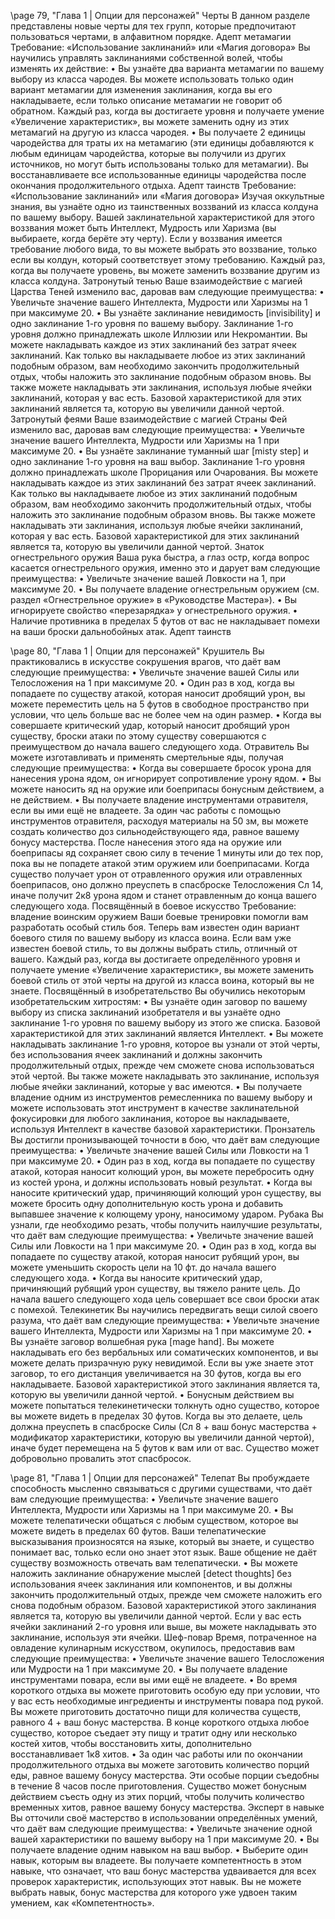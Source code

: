 
\page 79, "Глава 1 | Опции для персонажей"
Черты
В данном разделе представлены новые черты для тех групп, которые предпочитают пользоваться чертами, в алфавитном порядке.
Адепт метамагии
Требование: «Использование заклинаний» или «Магия договора»
Вы научились управлять заклинаниями собственной волей, чтобы изменять их действие:
• Вы узнаёте два варианта метамагии по вашему выбору из класса чародея. Вы можете использовать только один вариант метамагии для изменения заклинания, когда вы его накладываете, если только описание метамагии не говорит об обратном. Каждый раз, когда вы достигаете уровня и получаете умение «Увеличение характеристик», вы можете заменить одну из этих метамагий на другую из класса чародея.
• Вы получаете 2 единицы чародейства для траты их на метамагию (эти единицы добавляются к любым единицам чародейства, которые вы получили из других источников, но могут быть использованы только для метамагии). Вы восстанавливаете все использованные единицы чародейства после окончания продолжительного отдыха.
Адепт таинств
Требование: «Использование заклинаний» или «Магия договора»
Изучая оккультные знания, вы узнаёте одно из таинственных воззваний из класса колдуна по вашему выбору. Вашей заклинательной характеристикой для этого воззвания может быть Интеллект,
Мудрость или Харизма (вы выбираете, когда берёте эту черту). Если у воззвания имеется требование любого вида, то вы можете выбрать это воззвание, только если вы колдун, который соответствует этому требованию.
Каждый раз, когда вы получаете уровень, вы можете заменить воззвание другим из класса колдуна.
Затронутый тенью
Ваше взаимодействие с магией Царства Теней изменило вас, даровав вам следующие преимущества:
• Увеличьте значение вашего Интеллекта, Мудрости или Харизмы на 1 при максимуме 20.
• Вы узнаёте заклинание невидимость [invisibility] и одно заклинание 1-го уровня по вашему выбору. Заклинание 1-го уровня должно принадлежать школе Иллюзии или Некромантии. Вы можете накладывать каждое из этих заклинаний без затрат ячеек заклинаний. Как только вы накладываете любое из этих заклинаний подобным образом, вам необходимо закончить продолжительный отдых, чтобы наложить это заклинание подобным образом вновь. Вы также можете накладывать эти заклинания, используя любые ячейки заклинаний, которая у вас есть. Базовой характеристикой для этих заклинаний является та, которую вы увеличили данной чертой.
Затронутый феями
Ваше взаимодействие с магией Страны Фей изменило вас, даровав вам следующие преимущества:
• Увеличьте значение вашего Интеллекта, Мудрости или Харизмы на 1 при максимуме 20.
• Вы узнаёте заклинание туманный шаг [misty step] и одно заклинание 1-го уровня на ваш выбор. Заклинание 1-го уровня должно принадлежать школе Прорицания или Очарования. Вы можете накладывать каждое из этих заклинаний без затрат ячеек заклинаний. Как только вы накладываете любое из этих заклинаний подобным образом, вам необходимо закончить продолжительный отдых, чтобы наложить это заклинание подобным образом вновь. Вы также можете накладывать эти заклинания, используя любые ячейки заклинаний, которая у вас есть. Базовой характеристикой для этих заклинаний является та, которую вы увеличили данной чертой.
Знаток огнестрельного оружия
Ваша рука быстра, а глаз остр, когда вопрос касается огнестрельного оружия, именно это и дарует вам следующие преимущества:
• Увеличьте значение вашей Ловкости на 1, при максимуме 20.
• Вы получаете владение огнестрельным оружием
(см. раздел «Огнестрельное оружие» в «Руководстве Мастера»).
• Вы игнорируете свойство «перезарядка» у огнестрельного оружия.
• Наличие противника в пределах 5 футов от вас не накладывает помехи на ваши броски дальнобойных атак.
Адепт таинств

\page 80, "Глава 1 | Опции для персонажей"
Крушитель
Вы практиковались в искусстве сокрушения врагов, что даёт вам следующие преимущества:
• Увеличьте значение вашей Силы или Телосложения на 1 при максимуме 20.
• Один раз в ход, когда вы попадаете по существу атакой, которая наносит дробящий урон, вы можете переместить цель на 5 футов в свободное пространство при условии, что цель больше вас не более чем на один размер.
• Когда вы совершаете критический удар, который наносит дробящий урон существу, броски атаки по этому существу совершаются с преимуществом до начала вашего следующего хода.
Отравитель
Вы можете изготавливать и применять смертельные яды, получая следующие преимущества:
• Когда вы совершаете бросок урона для нанесения урона ядом, он игнорирует сопротивление урону ядом.
• Вы можете наносить яд на оружие или боеприпасы бонусным действием, а не действием.
• Вы получаете владение инструментами отравителя, если вы ими ещё не владеете. За один час работы с помощью инструментов отравителя, расходуя материалы на 50 зм, вы можете создать количество доз сильнодействующего яда, равное вашему бонусу мастерства. После нанесения этого яда на оружие или боеприпасы яд сохраняет свою силу в течение 1 минуты или до тех пор, пока вы не попадете атакой этим оружием или боеприпасами. Когда существо получает урон от отравленного оружия или отравленных боеприпасов, оно должно преуспеть в спасброске
Телосложения Сл 14, иначе получит 2к8 урона ядом и станет отравленным до конца вашего следующего хода.
Посвящённый в боевое искусство
Требование: владение воинским оружием
Ваши боевые тренировки помогли вам разработать особый стиль боя. Теперь вам известен один вариант боевого стиля по вашему выбору из класса воина. Если вам уже известен боевой стиль, то вы должны выбрать стиль, отличный от вашего.
Каждый раз, когда вы достигаете определённого уровня и получаете умение «Увеличение характеристик», вы можете заменить боевой стиль от этой черты на другой из класса воина, который вы не знаете.
Посвящённый в изобретательство
Вы обучились некоторым изобретательским хитростям:
• Вы узнаёте один заговор по вашему выбору из списка заклинаний изобретателя и вы узнаёте одно заклинание 1-го уровня по вашему выбору из этого же списка. Базовой характеристикой для этих заклинаний является Интеллект.
• Вы можете накладывать заклинание 1-го уровня, которое вы узнали от этой черты, без использования ячеек заклинаний и должны закончить продолжительный отдых, прежде чем сможете снова использоваться этой чертой. Вы также можете накладывать это заклинание, используя любые ячейки заклинаний, которые у вас имеются.
• Вы получаете владение одним из инструментов ремесленника по вашему выбору и можете использовать этот инструмент в качестве заклинательной фокусировки для любого заклинания, которое вы накладываете, используя Интеллект в качестве базовой характеристики.
Пронзатель
Вы достигли пронизывающей точности в бою, что даёт вам следующие преимущества:
• Увеличьте значение вашей Силы или Ловкости на
1 при максимуме 20.
• Один раз в ход, когда вы попадаете по существу атакой, которая наносит колющий урон, вы можете перебросить одну из костей урона, и должны использовать новый результат.
• Когда вы наносите критический удар, причиняющий колющий урон существу, вы можете бросить одну дополнительную кость урона и добавить выпавшее значение к колющему урону, наносимому ударом.
Рубака
Вы узнали, где необходимо резать, чтобы получить наилучшие результаты, что даёт вам следующие преимущества:
• Увеличьте значение вашей Силы или Ловкости на
1 при максимуме 20.
• Один раз в ход, когда вы попадаете по существу атакой, которая наносит рубящий урон, вы можете уменьшить скорость цели на 10 фт. до начала вашего следующего хода.
• Когда вы наносите критический удар, причиняющий рубящий урон существу, вы тяжело раните цель. До начала вашего следующего хода цель совершает все свои броски атак с помехой.
Телекинетик
Вы научились передвигать вещи силой своего разума, что даёт вам следующие преимущества:
• Увеличьте значение вашего Интеллекта, Мудрости или Харизмы на 1 при максимуме 20.
• Вы узнаёте заговор волшебная рука [mage hand].
Вы можете накладывать его без вербальных или соматических компонентов, и вы можете делать призрачную руку невидимой. Если вы уже знаете этот заговор, то его дистанция увеличивается на 30 футов, когда вы его накладываете. Базовой характеристикой этого заклинания является та, которую вы увеличили данной чертой.
• Бонусным действием вы можете попытаться телекинетически толкнуть одно существо, которое вы можете видеть в пределах 30 футов. Когда вы это делаете, цель должна преуспеть в спасброске
Силы (Сл 8 + ваш бонус мастерства + модификатор характеристики, которую вы увеличили данной чертой), иначе будет перемещена на 5 футов к вам или от вас. Существо может добровольно провалить этот спасбросок.

\page 81, "Глава 1 | Опции для персонажей"
Телепат
Вы пробуждаете способность мысленно связываться с другими существами, что даёт вам следующие преимущества:
• Увеличьте значение вашего Интеллекта, Мудрости или Харизмы на 1 при максимуме 20.
• Вы можете телепатически общаться с любым существом, которое вы можете видеть в пределах
60 футов. Ваши телепатические высказывания произносятся на языке, который вы знаете, и существо понимает вас, только если оно знает этот язык. Ваше общение не даёт существу возможность отвечать вам телепатически.
• Вы можете наложить заклинание обнаружение мыслей [detect thoughts] без использования ячеек заклинания или компонентов, и вы должны закончить продолжительный отдых, прежде чем сможете наложить его снова подобным образом.
Базовой характеристикой этого заклинания является та, которую вы увеличили данной чертой.
Если у вас есть ячейки заклинаний 2-го уровня или выше, вы можете накладывать это заклинание, используя эти ячейки.
Шеф-повар
Время, потраченное на овладение кулинарным искусством, окупилось, предоставив вам следующие преимущества:
• Увеличьте значение вашего Телосложения или
Мудрости на 1 при максимуме 20.
• Вы получаете владение инструментами повара, если вы ими ещё не владеете.
• Во время короткого отдыха вы можете приготовить особую еду при условии, что у вас есть необходимые ингредиенты и инструменты повара под рукой. Вы можете приготовить достаточно пищи для количества существ, равного 4 + ваш бонус мастерства. В конце короткого отдыха любое существо, которое съедает эту пищу и тратит одну или несколько костей хитов, чтобы восстановить хиты, дополнительно восстанавливает
1к8 хитов.
• За один час работы или по окончании продолжительного отдыха вы можете заготовить количество порций еды, равное вашему бонусу мастерства. Эти особые порции съедобны в течение 8 часов после приготовления. Существо может бонусным действием съесть одну из этих порций, чтобы получить количество временных хитов, равное вашему бонусу мастерства.
Эксперт в навыке
Вы отточили своё мастерство в использовании определённых умений, что даёт вам следующие преимущества:
• Увеличьте значение одной вашей характеристики по вашему выбору на 1 при максимуме 20.
• Вы получаете владение одним навыком на ваш выбор.
• Выберите один навык, которым вы владеете. Вы получаете компетентность в этом навыке, что означает, что ваш бонус мастерства удваивается для всех проверок характеристик, использующих этот навык. Вы не можете выбрать навык, бонус мастерства для которого уже удвоен таким умением, как «Компетентность».
